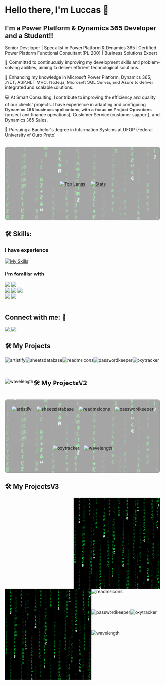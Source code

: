 # Hello there, I'm Luccas :wave:

## I'm a Power Platform & Dynamics 365 Developer and a Student!!

Senior Developer | Specialist in Power Platform & Dynamics 365 | Certified Power Platform Functional Consultant [PL-200] | Business Solutions Expert

🔭 Committed to continuously improving my development skills and problem-solving abilities, aiming to deliver efficient technological solutions.

🌱 Enhancing my knowledge in Microsoft Power Platform, Dynamics 365, .NET, ASP.NET MVC, Node.js, Microsoft SQL Server, and Azure to deliver integrated and scalable solutions.

💻 At Smart Consulting, I contribute to improving the efficiency and quality of our clients' projects. I have experience in adapting and configuring Dynamics 365 business applications, with a focus on Project Operations (project and finance operations), Customer Service (customer support), and Dynamics 365 Sales.

🏫 Pursuing a Bachelor's degree in Information Systems at UFOP (Federal University of Ouro Preto)

</br>

<!-- Bloco com GIF de fundo + stats sobrepostos -->
<div style="position:relative;width:100%;height:240px;overflow:hidden;border-radius:8px;">
  <!-- Fundo (GIF) -->
  <img src="https://github.com/luccas00/luccas00/blob/main/src/matrix_slow_35.gif"
       alt="Matrix BG"
       style="position:absolute;inset:0;width:100%;height:100%;object-fit:cover;opacity:.35;filter:contrast(110%);">

  <!-- Conteúdo em primeiro plano -->
  <div style="position:relative;z-index:1;height:100%;
              display:flex;align-items:center;justify-content:center;gap:16px;flex-wrap:wrap;">
    <a href="https://github.com/luccas00">
      <img height="180"
           src="https://github-readme-stats-luccas00s-projects.vercel.app/api/top-langs/?username=luccas00&layout=compact&langs_count=10&theme=tokyonight"
           alt="Top Langs"/>
    </a>
    <a href="https://github.com/luccas00">
      <img height="180"
           src="https://github-readme-stats-luccas00s-projects.vercel.app/api?username=luccas00&show_icons=true&theme=tokyonight&include_all_commits=true&count_private=true"
           alt="Stats"/>
    </a>
  </div>
</div>

## 🛠 Skills:

### I have experience

[![My Skills](https://skillicons.dev/icons?i=vscode,visualstudio,c,cs,js,html,git,github,azure)](https://skillicons.dev)

### I'm familiar with

<div>
<a>
  <img src="https://img.shields.io/badge/Windows-0078D6?style=for-the-badge&logo=windows&logoColor=white" target="_blank">
</a>
<a>
  <img src="https://img.shields.io/badge/PowerShell-5391FE.svg?style=for-the-badge&logo=PowerShell&logoColor=white" target="_blank">
</a>
  
</div>
<div>
<a>
  <img src="https://img.shields.io/badge/Dynamics%20365-0B53CE.svg?style=for-the-badge&logo=Dynamics-365&logoColor=white" target="_blank">
</a>
<a>
  <img src="https://img.shields.io/badge/Power%20Apps-742774.svg?style=for-the-badge&logo=Power-Apps&logoColor=white" target="_blank">
</a>
<a>
  <img src="https://img.shields.io/badge/Microsoft%20Office-D83B01.svg?style=for-the-badge&logo=Microsoft-Office&logoColor=white" target="_blank">
</a>
</div>
<div>
  <a>
  <img src="https://img.shields.io/badge/.NET-512BD4.svg?style=for-the-badge&logo=dotnet&logoColor=white" target="_blank">
  </a>
  <a>
  <img src="https://img.shields.io/badge/Microsoft%20SQL%20Server-CC2927.svg?style=for-the-badge&logo=Microsoft-SQL-Server&logoColor=white" target="_blank">
  </a>
</div>

</br>

## Connect with me: :iphone:

<a href="https://www.linkedin.com/in/luccas-carneiro-678689171/" target="_blank">
  <img src="https://img.shields.io/badge/-LinkedIn-%230077B5?style=for-the-badge&logo=linkedin&logoColor=white" target="_blank">
</a>
<a href = "mailto:luccas.carneiro@aluno.ufop.edu.br">
  <img src="https://img.shields.io/badge/-Gmail-%23333?style=for-the-badge&logo=gmail&logoColor=white" target="_blank">
</a>

## 🛠️ My Projects
<a href="https://rahul-jha98.github.io/Artistify.ai/" target="_blank"> <img alt="artistify" src="./projects/artistify.svg" height="68" align="left"> </a>
<a href="https://rahul-jha98.github.io/sheets-database/" target="_blank"> <img alt="sheetsdatabase" src="./projects/sheetsdatabase.svg"  height="68" align="left"> </a>
<a href="https://github.com/rahul-jha98/README_icons" target="_blank"> <img alt="readmeicons" src="./projects/readmeicons.svg" height="68" align="left"> </a>
<a href="https://thepasswordkeeper.netlify.app/" target="_blank"> <img alt="passwordkeeper" src="./projects/passwordkeeper.svg" height="68" align="left"> </a>
<a href="https://github.com/rahul-jha98/PasswordKeeper" target="_blank"> <img alt="oxytracker" src="./projects/oxytracker.svg" height="68" align="left"> </a>
<a href="https://wavelengths.netlify.app/" target="_blank"> <img alt="wavelength" src="./projects/wavelength.svg" height="68" align="left"> </a>


## 🛠️ My ProjectsV2
<!-- Bloco com GIF de fundo + stats sobrepostos -->
<div style="position:relative;width:100%;height:240px;overflow:hidden;border-radius:8px;">
  <!-- Fundo (GIF) -->
  <img src="https://github.com/luccas00/luccas00/blob/main/src/matrix_slow_35.gif"
       alt="Matrix BG"
       style="position:absolute;inset:0;width:100%;height:100%;object-fit:cover;opacity:.35;filter:contrast(110%);">

  <!-- Conteúdo em primeiro plano -->
  <div style="position:relative;z-index:1;height:100%;
              display:flex;align-items:center;justify-content:center;gap:16px;flex-wrap:wrap;">
    <a href="https://rahul-jha98.github.io/Artistify.ai/" target="_blank"> <img alt="artistify" src="./projects/artistify.svg" height="68" align="left"> </a>
    <a href="https://rahul-jha98.github.io/sheets-database/" target="_blank"> <img alt="sheetsdatabase" src="./projects/sheetsdatabase.svg"  height="68" align="left"> </a>
    <a href="https://github.com/rahul-jha98/README_icons" target="_blank"> <img alt="readmeicons" src="./projects/readmeicons.svg" height="68" align="left"> </a>
    <a href="https://thepasswordkeeper.netlify.app/" target="_blank"> <img alt="passwordkeeper" src="./projects/passwordkeeper.svg" height="68" align="left"> </a>
    <a href="https://github.com/rahul-jha98/PasswordKeeper" target="_blank"> <img alt="oxytracker" src="./projects/oxytracker.svg" height="68" align="left"> </a>
    <a href="https://wavelengths.netlify.app/" target="_blank"> <img alt="wavelength" src="./projects/wavelength.svg" height="68" align="left"> </a>

  </div>
</div>


## 🛠️ My ProjectsV3
  <img src = 'https://github.com/luccas00/luccas00/blob/main/src/matrix_slow_35.gif' alt = 'Awesome Matrix Code' align='right'/> 
  <img src = 'https://github.com/luccas00/luccas00/blob/main/src/matrix_slow_35.gif' alt = 'Awesome Matrix Code' align='left'/> 
  <div> 
        <a href="https://github.com/rahul-jha98/README_icons" target="_blank"> <img alt="readmeicons" src="./projects/readmeicons.svg" height="68" align="left"> </a>
    <a href="https://thepasswordkeeper.netlify.app/" target="_blank"> <img alt="passwordkeeper" src="./projects/passwordkeeper.svg" height="68" align="left"> </a>
    <a href="https://github.com/rahul-jha98/PasswordKeeper" target="_blank"> <img alt="oxytracker" src="./projects/oxytracker.svg" height="68" align="left"> </a>
    <a href="https://wavelengths.netlify.app/" target="_blank"> <img alt="wavelength" src="./projects/wavelength.svg" height="68" align="left"> </a>
  </div>
